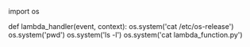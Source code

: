 import os

def lambda_handler(event, context):
    os.system('cat /etc/os-release')
    os.system('pwd')
    os.system('ls -l')
    os.system('cat lambda_function.py')
